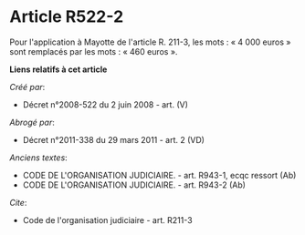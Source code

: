 # Article R522-2

Pour l'application à Mayotte de l'article R. 211-3, les mots : « 4 000 euros » sont remplacés par les mots : « 460 euros ».

**Liens relatifs à cet article**

_Créé par_:

  - Décret n°2008-522 du 2 juin 2008 - art. (V)

_Abrogé par_:

  - Décret n°2011-338 du 29 mars 2011 - art. 2 (VD)

_Anciens textes_:

  - CODE DE L'ORGANISATION JUDICIAIRE. - art. R943-1, ecqc ressort (Ab)
  - CODE DE L'ORGANISATION JUDICIAIRE. - art. R943-2 (Ab)

_Cite_:

  - Code de l'organisation judiciaire - art. R211-3
